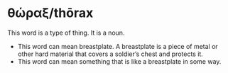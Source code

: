 # θώραξ/thōrax
This word is a type of thing. It is a noun.
* This word can mean breastplate. A breastplate is a piece of metal or other hard material that covers a soldier’s chest and protects it.
* This word can mean something that is like a breastplate in some way.
